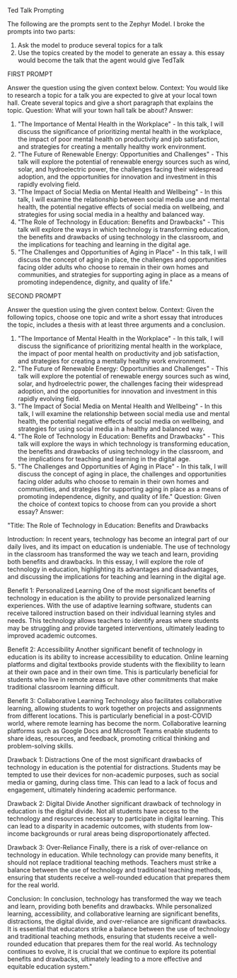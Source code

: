 Ted Talk Prompting

The following are the prompts sent to the Zephyr Model. I broke the prompts into two parts:

1. Ask the model to produce several topics for a talk
2. Use the topics created by the model to generate an essay
   a. this essay would become the talk that the agent would give TedTalk

FIRST PROMPT

Answer the question using the given context below.
Context: You would like to research a topic for a talk you are expected to give at your local town hall. Create several topics and give a short paragraph that explains the topic.
Question: What will your town hall talk be about?
Answer:

1. "The Importance of Mental Health in the Workplace" - In this talk, I will discuss the significance of prioritizing mental health in the workplace, the impact of poor mental health on productivity and job satisfaction, and strategies for creating a mentally healthy work environment.
2. "The Future of Renewable Energy: Opportunities and Challenges" - This talk will explore the potential of renewable energy sources such as wind, solar, and hydroelectric power, the challenges facing their widespread adoption, and the opportunities for innovation and investment in this rapidly evolving field.
3. "The Impact of Social Media on Mental Health and Wellbeing" - In this talk, I will examine the relationship between social media use and mental health, the potential negative effects of social media on wellbeing, and strategies for using social media in a healthy and balanced way.
4. "The Role of Technology in Education: Benefits and Drawbacks" - This talk will explore the ways in which technology is transforming education, the benefits and drawbacks of using technology in the classroom, and the implications for teaching and learning in the digital age.
5. "The Challenges and Opportunities of Aging in Place" - In this talk, I will discuss the concept of aging in place, the challenges and opportunities facing older adults who choose to remain in their own homes and communities, and strategies for supporting aging in place as a means of promoting independence, dignity, and quality of life."

SECOND PROMPT

Answer the question using the given context below.
Context: Given the following topics, choose one topic and write a short essay that introduces the topic, includes a thesis with at least three arguments and a conclusion.

1. "The Importance of Mental Health in the Workplace" - In this talk, I will discuss the significance of prioritizing mental health in the workplace, the impact of poor mental health on productivity and job satisfaction, and strategies for creating a mentally healthy work environment.
2. "The Future of Renewable Energy: Opportunities and Challenges" - This talk will explore the potential of renewable energy sources such as wind, solar, and hydroelectric power, the challenges facing their widespread adoption, and the opportunities for innovation and investment in this rapidly evolving field.
3. "The Impact of Social Media on Mental Health and Wellbeing" - In this talk, I will examine the relationship between social media use and mental health, the potential negative effects of social media on wellbeing, and strategies for using social media in a healthy and balanced way.
4. "The Role of Technology in Education: Benefits and Drawbacks" - This talk will explore the ways in which technology is transforming education, the benefits and drawbacks of using technology in the classroom, and the implications for teaching and learning in the digital age.
5. "The Challenges and Opportunities of Aging in Place" - In this talk, I will discuss the concept of aging in place, the challenges and opportunities facing older adults who choose to remain in their own homes and communities, and strategies for supporting aging in place as a means of promoting independence, dignity, and quality of life."
   Question: Given the choice of context topics to choose from can you provide a short essay?
   Answer:

"Title: The Role of Technology in Education: Benefits and Drawbacks

Introduction: In recent years, technology has become an integral part of our daily lives, and its impact on education is undeniable.
The use of technology in the classroom has transformed the way we teach and learn, providing both benefits and drawbacks.
In this essay, I will explore the role of technology in education, highlighting its advantages and disadvantages, and discussing the implications for teaching and learning
in the digital age.

Benefit 1: Personalized Learning One of the most significant benefits of technology in education is the ability to provide personalized learning
experiences. With the use of adaptive learning software, students can receive tailored instruction based on their individual learning styles and needs.
This technology allows teachers to identify areas where students may be struggling and provide targeted interventions, ultimately leading to improved academic outcomes.

Benefit 2: Accessibility Another significant benefit of technology in education is its ability to increase accessibility to education.
Online learning platforms and digital textbooks provide students with the flexibility to learn at their own pace and in their own time.
This is particularly beneficial for students who live in remote areas or have other commitments that make traditional classroom learning difficult.

Benefit 3: Collaborative Learning Technology also facilitates collaborative learning, allowing students to work together on projects and assignments from different locations.
This is particularly beneficial in a post-COVID world, where remote learning has become the norm.
Collaborative learning platforms such as Google Docs and Microsoft Teams enable students to share ideas, resources, and feedback, promoting critical thinking and problem-solving skills.

Drawback 1: Distractions One of the most significant drawbacks of technology in education is the potential for distractions.
Students may be tempted to use their devices for non-academic purposes, such as social media or gaming, during class time.
This can lead to a lack of focus and engagement, ultimately hindering academic performance.

Drawback 2: Digital Divide Another significant drawback of technology in education is the digital divide.
Not all students have access to the technology and resources necessary to participate in digital learning.
This can lead to a disparity in academic outcomes, with students from low-income backgrounds or rural areas being disproportionately affected.

Drawback 3: Over-Reliance Finally, there is a risk of over-reliance on technology in education.
While technology can provide many benefits, it should not replace traditional teaching methods.
Teachers must strike a balance between the use of technology and traditional teaching methods,
ensuring that students receive a well-rounded education that prepares them for the real world.

Conclusion: In conclusion, technology has transformed the way we teach and learn, providing both benefits and drawbacks.
While personalized learning, accessibility, and collaborative learning are significant benefits, distractions, the digital divide, and over-reliance are significant drawbacks.
It is essential that educators strike a balance between the use of technology and traditional teaching methods, ensuring that students receive a well-rounded education
that prepares them for the real world. As technology continues to evolve, it is crucial that we continue to explore its potential benefits and drawbacks,
ultimately leading to a more effective and equitable education system."
